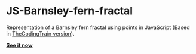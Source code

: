 # JS-Barnsley-fern-fractal
Representation of a Barnsley fern fractal using points in JavaScript (Based in [TheCodingTrain version](https://www.youtube.com/watch?v=JFugGF1URNo)).

**[See it now](https://jkutkutarchive.github.io/JS_Barnsley-fern-fractal/)**
